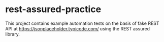 # rest-assured-practice

This project contains example automation tests on the basis of fake REST API at https://jsonplaceholder.typicode.com/ using the REST assured library.
